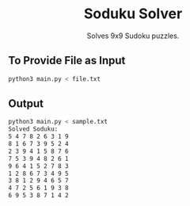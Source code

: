 <div align="center">

# Soduku Solver
Solves 9x9 Sudoku puzzles.

</div>

## To Provide File as Input
```bash
python3 main.py < file.txt
```

## Output

```bash
python3 main.py < sample.txt
Solved Soduku:
5 4 7 8 2 6 3 1 9
8 1 6 7 3 9 5 2 4
2 3 9 4 1 5 8 7 6
7 5 3 9 4 8 2 6 1
9 6 4 1 5 2 7 8 3
1 2 8 6 7 3 4 9 5
3 8 1 2 9 4 6 5 7
4 7 2 5 6 1 9 3 8
6 9 5 3 8 7 1 4 2
```